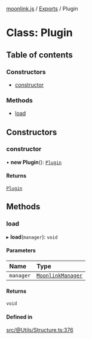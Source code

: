 [moonlink.js](../README.md) / [Exports](../modules.md) / Plugin

# Class: Plugin

## Table of contents

### Constructors

- [constructor](Plugin.md#constructor)

### Methods

- [load](Plugin.md#load)

## Constructors

### constructor

• **new Plugin**(): [`Plugin`](Plugin.md)

#### Returns

[`Plugin`](Plugin.md)

## Methods

### load

▸ **load**(`manager`): `void`

#### Parameters

| Name | Type |
| :------ | :------ |
| `manager` | [`MoonlinkManager`](MoonlinkManager.md) |

#### Returns

`void`

#### Defined in

[src/@Utils/Structure.ts:376](https://github.com/Ecliptia/moonlink.js/blob/694fece/src/@Utils/Structure.ts#L376)
